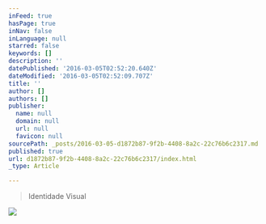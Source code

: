 ```yaml
---
inFeed: true
hasPage: true
inNav: false
inLanguage: null
starred: false
keywords: []
description: ''
datePublished: '2016-03-05T02:52:20.640Z'
dateModified: '2016-03-05T02:52:09.707Z'
title: ''
author: []
authors: []
publisher:
  name: null
  domain: null
  url: null
  favicon: null
sourcePath: _posts/2016-03-05-d1872b87-9f2b-4408-8a2c-22c76b6c2317.md
published: true
url: d1872b87-9f2b-4408-8a2c-22c76b6c2317/index.html
_type: Article

---
```

> Identidade Visual

![](https://the-grid-user-content.s3-us-west-2.amazonaws.com/dcebc662-13c0-49b9-8718-18e1a49406cc.png)